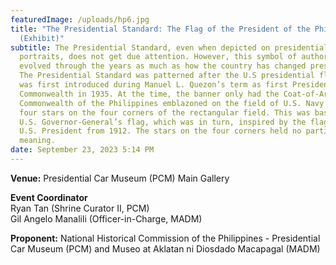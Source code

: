 ```yaml
---
featuredImage: /uploads/hp6.jpg
title: "The Presidential Standard: The Flag of the President of the Philippines
  (Exhibit)"
subtitle: The Presidential Standard, even when depicted on presidential
  portraits, does not get due attention. However, this symbol of authority has
  evolved through the years as much as how the country has changed presidents.
  The Presidential Standard was patterned after the U.S presidential flag and
  was first introduced during Manuel L. Quezon’s term as first President of the
  Commonwealth in 1935. At the time, the banner only had the Coat-of-Arms of the
  Commonwealth of the Philippines emblazoned on the field of U.S. Navy Blue with
  four stars on the four corners of the rectangular field. This was based on the
  U.S. Governor-General’s flag, which was in turn, inspired by the flag of the
  U.S. President from 1912. The stars on the four corners held no particular
  meaning.
date: September 23, 2023 5:14 PM
---
```

<!--StartFragment-->

**V﻿enue:** Presidential Car Museum (PCM) Main Gallery

**E﻿vent Coordinator**\
Ryan Tan (Shrine Curator II, PCM) \
Gil Angelo Manalili (Officer-in-Charge, MADM)

**P﻿roponent:** National Historical Commission of the Philippines - Presidential Car Museum (PCM) and Museo at Aklatan ni Diosdado Macapagal (MADM)

<!--EndFragment-->